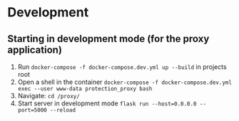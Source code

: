 # Development

## Starting in development mode (for the proxy application)
1. Run `docker-compose -f docker-compose.dev.yml up --build` in projects root
2. Open a shell in the container `docker-compose -f docker-compose.dev.yml exec --user www-data protection_proxy bash`
3. Navigate: `cd /proxy/`
4. Start server in development mode `flask run --host=0.0.0.0 --port=5000 --reload`